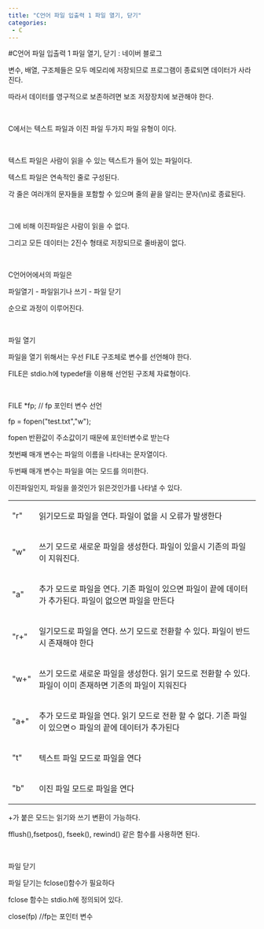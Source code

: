 ```yaml
---
title: "C언어 파일 입출력 1 파일 열기, 닫기"
categories:
 - C
---
```

#C언어 파일 입출력 1 파일 열기, 닫기 : 네이버 블로그
<div class="wrap_rabbit pcol2 _param(1) _postViewArea221563410408" id="post-view221563410408">
<!-- Rabbit HTML --><div class="se-viewer se-theme-default" lang="ko-KR">
<!-- SE_DOC_HEADER_END -->
<div class="se-main-container">
<div class="se-component se-text se-l-default" id="SE-b7cce54d-62de-4d7e-939a-f272c8428d60">
<div class="se-component-content">
<div class="se-section se-section-text se-l-default">
<div class="se-module se-module-text"><!-- SE-TEXT { --><p class="se-text-paragraph se-text-paragraph-align-" id="SE-aa375247-4057-4d84-9319-90cf0414ef44" style=""><span class="se-fs- se-ff-" id="SE-95a417df-988e-4691-b12b-f40c7dcea7d8" style="">변수, 배열, 구조체들은 모두 메모리에 저장되므로 프로그램이 종료되면 데이터가 사라진다.</span></p><!-- } SE-TEXT --><!-- SE-TEXT { --><p class="se-text-paragraph se-text-paragraph-align-" id="SE-78061924-64b7-429c-a02c-74fc360783c2" style=""><span class="se-fs- se-ff-" id="SE-17bbf1cb-3311-46eb-b6b7-9944f31bfea3" style="">따라서 데이터를 영구적으로 보존하려면 보조 저장장치에 보관해야 한다.</span></p><!-- } SE-TEXT --><!-- SE-TEXT { --><p class="se-text-paragraph se-text-paragraph-align-" id="SE-4e2ae850-a62b-4c5e-9b1f-f25dafccefa4" style=""><span class="se-fs- se-ff-" id="SE-f124b8e5-e1a8-4daa-a82a-6e8895754fc5" style="">​</span></p><!-- } SE-TEXT --><!-- SE-TEXT { --><p class="se-text-paragraph se-text-paragraph-align-" id="SE-286c59b7-b467-4bff-95cb-83e891e99d58" style=""><span class="se-fs- se-ff-" id="SE-a690b4a5-8770-4fb7-975b-4c94718b2f18" style="">C에서는 텍스트 파일과 이진 파일 두가지 파일 유형이 이다.</span></p><!-- } SE-TEXT --><!-- SE-TEXT { --><p class="se-text-paragraph se-text-paragraph-align-" id="SE-ce4e4acc-aae1-4ec7-8e3c-c4d52e225fc7" style=""><span class="se-fs- se-ff-" id="SE-27e1a73c-3bfe-4d51-9ba5-0613fb2934bd" style="">​</span></p><!-- } SE-TEXT --><!-- SE-TEXT { --><p class="se-text-paragraph se-text-paragraph-align-" id="SE-49e9d8a7-6705-4c2e-87cd-e8a01d8c2384" style=""><span class="se-fs- se-ff-" id="SE-b9b11db3-703a-4d06-930f-f20742c151a7" style="">텍스트 파일은 사람이 읽을 수 있는 텍스트가 들어 있는 파일이다.</span></p><!-- } SE-TEXT --><!-- SE-TEXT { --><p class="se-text-paragraph se-text-paragraph-align-" id="SE-b238bbd6-f72e-4e3a-8c86-90b7206a5d90" style=""><span class="se-fs- se-ff-" id="SE-b2f0a921-10c1-4193-8bda-73cfb2c2085b" style="">텍스트 파일은 연속적인 줄로 구성된다.</span></p><!-- } SE-TEXT --><!-- SE-TEXT { --><p class="se-text-paragraph se-text-paragraph-align-" id="SE-b1c8f979-b962-4064-a6d3-91084395d298" style=""><span class="se-fs- se-ff-" id="SE-6b219494-ef82-4fa2-b7e6-f93b47d5dee4" style="">각 줄은 여러개의 문자들을 포함할 수 있으며 줄의 끝을 알리는 문자(\n)로 종료된다.</span></p><!-- } SE-TEXT --><!-- SE-TEXT { --><p class="se-text-paragraph se-text-paragraph-align-" id="SE-d5cda0f9-91b7-4a4c-82e8-feef8aa3bfff" style=""><span class="se-fs- se-ff-" id="SE-1c094db9-ccfe-4386-a7a1-3527e787e9b6" style="">​</span></p><!-- } SE-TEXT --><!-- SE-TEXT { --><p class="se-text-paragraph se-text-paragraph-align-" id="SE-edd2b2c9-9bfd-4c03-bf3d-2a53709b1822" style=""><span class="se-fs- se-ff-" id="SE-387952cc-b429-425b-ad1f-f7264e4f0d7d" style="">그에 비해 이진파일은 사람이 읽을 수 없다.</span></p><!-- } SE-TEXT --><!-- SE-TEXT { --><p class="se-text-paragraph se-text-paragraph-align-" id="SE-ba7e781f-1679-46d4-97d9-dce1cea0668a" style=""><span class="se-fs- se-ff-" id="SE-7b9d2b02-1910-49d7-8506-48104d32504e" style="">그리고 모든 데이터는 2진수 형태로 저장되므로 줄바꿈이 없다.</span></p><!-- } SE-TEXT --><!-- SE-TEXT { --><p class="se-text-paragraph se-text-paragraph-align-" id="SE-3e3984ba-b3ca-4e0c-9b17-28699ad9b365" style=""><span class="se-fs- se-ff-" id="SE-230de3db-919c-4565-8cd0-9985da30239b" style="">​</span></p><!-- } SE-TEXT --><!-- SE-TEXT { --><p class="se-text-paragraph se-text-paragraph-align-" id="SE-3aca3df4-cda0-4914-ba52-f73d6aaf6143" style=""><span class="se-fs- se-ff-" id="SE-5da5e368-f230-4b4a-9bcd-a37e11d9fb3d" style="">C언어어에서의 파일은</span></p><!-- } SE-TEXT --><!-- SE-TEXT { --><p class="se-text-paragraph se-text-paragraph-align-" id="SE-92961683-e28d-4f0d-bba5-6361e9ab48e4" style=""><span class="se-fs- se-ff-" id="SE-0119ecae-a8e6-41bf-8e20-b82b2f00dfe0" style="">파일열기 - 파일읽기나 쓰기 - 파일 닫기</span></p><!-- } SE-TEXT --><!-- SE-TEXT { --><p class="se-text-paragraph se-text-paragraph-align-" id="SE-6d6aa3e3-2407-4878-b3e2-451d90d487d5" style=""><span class="se-fs- se-ff-" id="SE-ed2dc841-655c-4d40-a123-49289879a5d9" style="">순으로 과정이 이루어진다.</span></p><!-- } SE-TEXT --><!-- SE-TEXT { --><p class="se-text-paragraph se-text-paragraph-align-" id="SE-7b55a39d-e80d-4bb7-9049-efab7855128c" style=""><span class="se-fs- se-ff-" id="SE-af28d56b-eb57-4437-86e5-a941dbbbacb6" style="">​</span></p><!-- } SE-TEXT --><!-- SE-TEXT { --><p class="se-text-paragraph se-text-paragraph-align-" id="SE-b1511451-9d1e-41c6-969a-d798d01d1e1e" style=""><span class="se-fs- se-ff-" id="SE-7917043c-da5f-44ff-8574-5f3428daf72a" style="">파일 열기</span></p><!-- } SE-TEXT --><!-- SE-TEXT { --><p class="se-text-paragraph se-text-paragraph-align-" id="SE-48da564f-29ad-48d7-850a-78209347dac6" style=""><span class="se-fs- se-ff-" id="SE-14e0d9ef-3584-48e4-af4e-3f3b7f097ea6" style="">파일을 열기 위해서는 우선 FILE 구조체로 변수를 선언해야 한다.</span></p><!-- } SE-TEXT --><!-- SE-TEXT { --><p class="se-text-paragraph se-text-paragraph-align-" id="SE-30c5174e-3115-481f-84ec-06348f0fc589" style=""><span class="se-fs- se-ff-" id="SE-3029bb42-84a2-4379-90e1-bf2d468fb41b" style="">FILE은 stdio.h에 typedef을 이용해 선언된 구조체 자료형이다.</span></p><!-- } SE-TEXT --><!-- SE-TEXT { --><p class="se-text-paragraph se-text-paragraph-align-" id="SE-96dc7b82-b171-4a96-ad18-fff2ab931bae" style=""><span class="se-fs- se-ff-" id="SE-db6bca65-b00e-4d01-85bf-e9f5883fd839" style="">​</span></p><!-- } SE-TEXT --><!-- SE-TEXT { --><p class="se-text-paragraph se-text-paragraph-align-" id="SE-bebe22dd-0d52-4e0d-8f48-00640152e8e3" style=""><span class="se-fs- se-ff-" id="SE-fcaa33d4-cd7b-4593-b170-bc8576d5bba9" style="">FILE *fp; // fp 포인터 변수 선언</span></p><!-- } SE-TEXT --><!-- SE-TEXT { --><p class="se-text-paragraph se-text-paragraph-align-" id="SE-70a21b06-766d-43dd-ba26-d428d010d266" style=""><span class="se-fs- se-ff-" id="SE-49d00d96-7445-4db6-87e6-0628dbfaa594" style="">fp = fopen("test.txt","w"); </span></p><!-- } SE-TEXT --><!-- SE-TEXT { --><p class="se-text-paragraph se-text-paragraph-align-" id="SE-a263a8ba-7bd1-4593-a498-26346fca2011" style=""><span class="se-fs- se-ff-" id="SE-21aea196-d1f5-4a27-a071-eb48845d9d10" style="">fopen 반환값이 주소값이기 때문에 포인터변수로 받는다</span></p><!-- } SE-TEXT --><!-- SE-TEXT { --><p class="se-text-paragraph se-text-paragraph-align-" id="SE-81ccb234-cfda-467b-873c-f1c4c808f44c" style=""><span class="se-fs- se-ff-" id="SE-17e4bacc-cb62-492b-99a9-1e9510a47a9c" style="">첫번째 매개 변수는 파일의 이름을 나타내는 문자열이다.</span></p><!-- } SE-TEXT --><!-- SE-TEXT { --><p class="se-text-paragraph se-text-paragraph-align-" id="SE-b139ca60-456f-4a4d-83ef-e68d37e35b50" style=""><span class="se-fs- se-ff-" id="SE-89bbf3ef-7329-4bd6-8827-649e84098143" style="">두번째 매개 변수는 파일을 여는 모드를 의미한다.</span></p><!-- } SE-TEXT --><!-- SE-TEXT { --><p class="se-text-paragraph se-text-paragraph-align-" id="SE-32014bcf-e36e-4312-a577-ea100d1fbabf" style=""><span class="se-fs- se-ff-" id="SE-69180309-181d-4f02-be9a-f47c9316f8af" style="">이진파일인지, 파일을 쓸것인가 읽은것인가를 나타낼 수 있다.</span></p><!-- } SE-TEXT --></div>
</div>
</div>
</div> <div class="se-component se-table se-l-default" id="SE-f22b5a99-7d36-4151-a7ba-2b3f043e6a42">
<div class="se-component-content">
<div class="se-section se-section-table se-l-default se-section-align-" style="width: 100%;">
<div class="se-table-container">
<table class="se-table-content" style="">
<tbody><tr class="se-tr"><td class="se-cell" colspan="1" rowspan="1" style="width: 8.869999999999997%; height: 43.0px;  "><div class="se-module se-module-text"><p class="se-text-paragraph se-text-paragraph-align-" id="SE-c1ee448a-59d3-4b7d-b4c6-fb64e134d4ac" style=""><span class="se-fs- se-ff-" id="SE-8184c6d3-8d76-46d6-8cdd-c53ef1583b91" style="">"r"</span></p></div></td><td class="se-cell" colspan="1" rowspan="1" style="width: 91.13%; height: 43.0px;  "><div class="se-module se-module-text"><p class="se-text-paragraph se-text-paragraph-align-" id="SE-a8a6daa7-ec9b-4e76-869b-06dbb59c6199" style=""><span class="se-fs- se-ff-" id="SE-f50c15ec-ea09-4e98-ae43-18808183e786" style="">읽기모드로 파일을 연다. 파일이 없을 시 오류가 발생한다</span></p></div></td></tr><tr class="se-tr"><td class="se-cell" colspan="1" rowspan="1" style="width: 8.869999999999997%; height: 43.0px;  "><div class="se-module se-module-text"><p class="se-text-paragraph se-text-paragraph-align-" id="SE-01b464b2-72cf-41ab-9993-99ca127d4586" style=""><span class="se-fs- se-ff-" id="SE-4529f87e-d240-42a2-8566-0027157da467" style="">"w"</span></p></div></td><td class="se-cell" colspan="1" rowspan="1" style="width: 91.13%; height: 43.0px;  "><div class="se-module se-module-text"><p class="se-text-paragraph se-text-paragraph-align-" id="SE-90147210-541c-41c8-b7d0-b103bcf89c10" style=""><span class="se-fs- se-ff-" id="SE-2eab9188-f6fd-453e-adc3-7bac13726104" style="">쓰기 모드로 새로운 파일을 생성한다. 파일이 있을시 기존의 파일이 지워진다.</span></p></div></td></tr><tr class="se-tr"><td class="se-cell" colspan="1" rowspan="1" style="width: 8.869999999999997%; height: 43.0px;  "><div class="se-module se-module-text"><p class="se-text-paragraph se-text-paragraph-align-" id="SE-91afe143-45b3-489b-8851-5f2aca8a3ed5" style=""><span class="se-fs- se-ff-" id="SE-7a7397c7-9d85-4c45-90d0-f8ae1306ce02" style="">"a"</span></p></div></td><td class="se-cell" colspan="1" rowspan="1" style="width: 91.13%; height: 43.0px;  "><div class="se-module se-module-text"><p class="se-text-paragraph se-text-paragraph-align-" id="SE-7d5c98ed-3179-4c1a-b620-7bce4a01dfc0" style=""><span class="se-fs- se-ff-" id="SE-4c610e7b-30af-48bd-8058-39e99114e340" style="">추가 모드로 파일을 연다. 기존 파일이 있으면 파일이 끝에 데이터가 추가된다. 파일이 없으면 파일을 만든다</span></p></div></td></tr><tr class="se-tr"><td class="se-cell" colspan="1" rowspan="1" style="width: 8.869999999999997%; height: 43.0px;  "><div class="se-module se-module-text"><p class="se-text-paragraph se-text-paragraph-align-" id="SE-1947dca0-6885-4ccc-91a1-697f58137ed8" style=""><span class="se-fs- se-ff-" id="SE-77e292d6-d5ba-4a3a-a524-e961ac8c6916" style="">"r+"</span></p></div></td><td class="se-cell" colspan="1" rowspan="1" style="width: 91.13%; height: 43.0px;  "><div class="se-module se-module-text"><p class="se-text-paragraph se-text-paragraph-align-" id="SE-b8cb3073-1be6-454d-bb4a-8a5afbaa101e" style=""><span class="se-fs- se-ff-" id="SE-6b28cb95-850c-4d05-8233-5292e71af959" style="">일기모드로 파일을 연다. 쓰기 모드로 전환할 수 있다. 파일이 반드시 존재해야 한다</span></p></div></td></tr><tr class="se-tr"><td class="se-cell" colspan="1" rowspan="1" style="width: 8.869999999999997%; height: 43.0px;  "><div class="se-module se-module-text"><p class="se-text-paragraph se-text-paragraph-align-" id="SE-a84c88af-a27f-4553-97ff-0c2d586213c3" style=""><span class="se-fs- se-ff-" id="SE-3bdaa411-c4a3-4b8c-a4a6-5490cc089c89" style="">"w+"</span></p></div></td><td class="se-cell" colspan="1" rowspan="1" style="width: 91.13%; height: 43.0px;  "><div class="se-module se-module-text"><p class="se-text-paragraph se-text-paragraph-align-" id="SE-dc5dc921-d034-435d-bd37-de18f3edfcf5" style=""><span class="se-fs- se-ff-" id="SE-4921430f-5cdb-4a60-8e30-5e33aeea9034" style="">쓰기 모드로 새로운 파일을 생성한다. 읽기 모드로 전환할 수 있다. 파일이 이미 존재하면 기존의 파일이 지워진다</span></p></div></td></tr><tr class="se-tr"><td class="se-cell" colspan="1" rowspan="1" style="width: 8.869999999999997%; height: 43.0px;  "><div class="se-module se-module-text"><p class="se-text-paragraph se-text-paragraph-align-" id="SE-000c68f2-6665-4806-acd5-9bc876aca4c8" style=""><span class="se-fs- se-ff-" id="SE-d988aed0-2f9e-4e5c-9cbc-fe884523114a" style="">"a+"</span></p></div></td><td class="se-cell" colspan="1" rowspan="1" style="width: 91.13%; height: 43.0px;  "><div class="se-module se-module-text"><p class="se-text-paragraph se-text-paragraph-align-" id="SE-fbc91371-09c6-4db6-8fdb-5e2f6c0f3e76" style=""><span class="se-fs- se-ff-" id="SE-b6f36081-19b2-4c15-bd29-dc09bf467590" style="">추가 모드로 파일을 연다. 읽기 모드로 전환 할 수 없다. 기존 파일이 있으면ㅇ 파일의 끝에 데이터가 추가된다</span></p></div></td></tr><tr class="se-tr"><td class="se-cell" colspan="1" rowspan="1" style="width: 8.869999999999997%; height: 43.0px;  "><div class="se-module se-module-text"><p class="se-text-paragraph se-text-paragraph-align-" id="SE-54e5c98d-7193-4f88-a3ea-5bb395fac7ff" style=""><span class="se-fs- se-ff-" id="SE-9823ae9e-b702-4fdd-9b9e-1e41ef45c902" style="">"t"</span></p></div></td><td class="se-cell" colspan="1" rowspan="1" style="width: 91.13%; height: 43.0px;  "><div class="se-module se-module-text"><p class="se-text-paragraph se-text-paragraph-align-" id="SE-3066e417-632a-4576-be07-f5c0c222b8d0" style=""><span class="se-fs- se-ff-" id="SE-a0b2e136-6f34-473f-a8bd-53a28c74571c" style="">텍스트 파일 모드로 파일을 연다</span></p></div></td></tr><tr class="se-tr"><td class="se-cell" colspan="1" rowspan="1" style="width: 8.869999999999997%; height: 43.0px;  "><div class="se-module se-module-text"><p class="se-text-paragraph se-text-paragraph-align-" id="SE-832c3726-5370-461d-93c9-5a280dfa908a" style=""><span class="se-fs- se-ff-" id="SE-ff389556-357d-4b9b-97f4-4d9f97a895ae" style="">"b"</span></p></div></td><td class="se-cell" colspan="1" rowspan="1" style="width: 91.13%; height: 43.0px;  "><div class="se-module se-module-text"><p class="se-text-paragraph se-text-paragraph-align-" id="SE-a0b60bb0-29e6-433d-a202-da245535ade5" style=""><span class="se-fs- se-ff-" id="SE-b279b8fc-6cd8-4009-85f1-9690c456314f" style="">이진 파일 모드로 파일을 연다</span></p></div></td></tr></tbody>
</table>
</div>
</div>
</div>
<script class="__se_module_data" data-module='{"type":"v2_table", "id" : "SE-f22b5a99-7d36-4151-a7ba-2b3f043e6a42", "data": { "columnCount" : "3" }}' type="text/data"></script>
</div> <div class="se-component se-text se-l-default" id="SE-15cff970-f238-4a2c-9731-8789b8ca7237">
<div class="se-component-content">
<div class="se-section se-section-text se-l-default">
<div class="se-module se-module-text"><!-- SE-TEXT { --><p class="se-text-paragraph se-text-paragraph-align-" id="SE-836eca9a-ff75-4a30-8389-5abc1b8da55c" style=""><span class="se-fs- se-ff-" id="SE-290a6c59-f80c-4072-ac0e-d2f3b7732187" style="">+가 붙은 모드는 읽기와 쓰기 변환이 가능하다.</span></p><!-- } SE-TEXT --><!-- SE-TEXT { --><p class="se-text-paragraph se-text-paragraph-align-" id="SE-b25f667a-9ec4-4081-861d-35e0cd74ca9c" style=""><span class="se-fs- se-ff-" id="SE-d03b78cd-6a7a-4a8e-a782-0eba1c76ac53" style="">fflush(),fsetpos(), fseek(), rewind() 같은 함수를 사용하면 된다.</span></p><!-- } SE-TEXT --><!-- SE-TEXT { --><p class="se-text-paragraph se-text-paragraph-align-" id="SE-e475d181-5c76-497e-83bc-72ac85321ae4" style=""><span class="se-fs- se-ff-" id="SE-f26810f3-fea2-47a2-9503-ace880c9ae6a" style="">​</span></p><!-- } SE-TEXT --><!-- SE-TEXT { --><p class="se-text-paragraph se-text-paragraph-align-" id="SE-daad9f46-b52b-4adc-9b3a-f820ee840b9b" style=""><span class="se-fs- se-ff-" id="SE-a7b0ad32-95f7-49d5-a66e-aa95fc0e12a6" style="">파일 닫기</span></p><!-- } SE-TEXT --><!-- SE-TEXT { --><p class="se-text-paragraph se-text-paragraph-align-" id="SE-5c7e04c8-da64-4cdf-b9b4-b72591043d4b" style=""><span class="se-fs- se-ff-" id="SE-7d74c5fb-8840-448a-9344-b0e02b329c2c" style="">파일 닫기는 fclose()함수가 필요하다</span></p><!-- } SE-TEXT --><!-- SE-TEXT { --><p class="se-text-paragraph se-text-paragraph-align-" id="SE-1262a059-6395-430d-9665-3008f0663f72" style=""><span class="se-fs- se-ff-" id="SE-416c4065-1370-4377-bfeb-909ee6e5c13f" style="">fclose 함수는 stdio.h에 정의되어 있다.</span></p><!-- } SE-TEXT --><!-- SE-TEXT { --><p class="se-text-paragraph se-text-paragraph-align-" id="SE-98f7e5e7-fe63-42ae-96cb-1d1aad0fd3d3" style=""><span class="se-fs- se-ff-" id="SE-09f72b9b-e086-4131-9c26-09ad7ce95386" style="">close(fp) //fp는 포인터 변수</span></p><!-- } SE-TEXT --><!-- SE-TEXT { --><p class="se-text-paragraph se-text-paragraph-align-" id="SE-204e178e-9fdd-4c2d-bfcb-aa9e261a176f" style=""><span class="se-fs- se-ff-" id="SE-d717722d-903a-4dc5-96a8-bddca12a026d" style="">​</span></p><!-- } SE-TEXT --><!-- SE-TEXT { --><p class="se-text-paragraph se-text-paragraph-align-" id="SE-9d6a3225-0a0b-447f-9409-1dd0e7b4ae48" style=""><span class="se-fs- se-ff-" id="SE-312358cc-327a-41fa-9d59-7f5b41121a1a" style="">​</span></p><!-- } SE-TEXT --></div>
</div>
</div>
</div> </div>
</div>
</div>